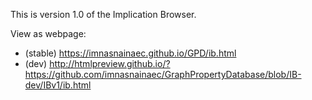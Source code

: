 This is version 1.0 of the Implication Browser.

View as webpage:
* (stable) https://imnasnainaec.github.io/GPD/ib.html
* (dev) http://htmlpreview.github.io/?https://github.com/imnasnainaec/GraphPropertyDatabase/blob/IB-dev/IBv1/ib.html

